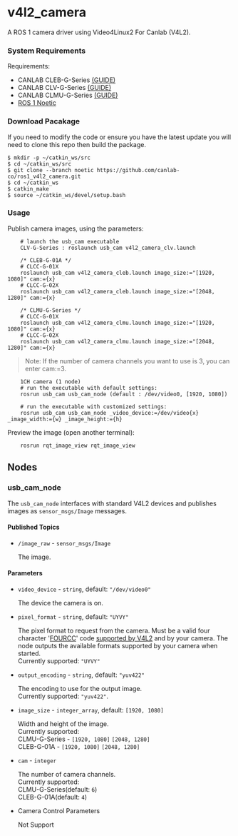 # v4l2_camera

A ROS 1 camera driver using Video4Linux2 For Canlab (V4L2).

### System Requirements

Requirements:
  * CANLAB CLEB-G-Series [(GUIDE)](https://can-lab.atlassian.net/wiki/spaces/CANLABGUID/pages/485065636/CLEB-G-Series)
  * CANLAB CLV-G-Series [(GUIDE)](https://can-lab.atlassian.net/wiki/spaces/CANLABGUID/pages/453214214/CLV-G-Series)
  * CANLAB CLMU-G-Series [(GUIDE)](https://can-lab.atlassian.net/wiki/spaces/CANLABGUID/pages/484966555/CLMU-G-Series)
  * [ROS 1 Noetic](http://wiki.ros.org/noetic/Installation/Ubuntu)

### Download Pacakage
If you need to modify the code or ensure you have the latest update you will need to clone this repo then build the package.

    $ mkdir -p ~/catkin_ws/src
    $ cd ~/catkin_ws/src
    $ git clone --branch noetic https://github.com/canlab-co/ros1_v4l2_camera.git
    $ cd ~/catkin_ws
    $ catkin_make
    $ source ~/catkin_ws/devel/setup.bash

### Usage
Publish camera images, using the parameters:

        # launch the usb_cam executable
        CLV-G-Series : roslaunch usb_cam v4l2_camera_clv.launch

        /* CLEB-G-01A */
        # CLCC-G-01X
        roslaunch usb_cam v4l2_camera_cleb.launch image_size:="[1920, 1080]" cam:={x}
        # CLCC-G-02X
        roslaunch usb_cam v4l2_camera_cleb.launch image_size:="[2048, 1280]" cam:={x}

        /* CLMU-G-Series */
        # CLCC-G-01X
        roslaunch usb_cam v4l2_camera_clmu.launch image_size:="[1920, 1080]" cam:={x}
        # CLCC-G-02X
        roslaunch usb_cam v4l2_camera_clmu.launch image_size:="[2048, 1280]" cam:={x}

>Note: If the number of camera channels you want to use is 3, you can enter cam:=3.

        1CH camera (1 node)
        # run the executable with default settings:        
        rosrun usb_cam usb_cam_node (default : /dev/video0, [1920, 1080])

        # run the executable with customized settings:
        rosrun usb_cam usb_cam_node _video_device:=/dev/video{x} _image_width:={w} _image_height:={h}

Preview the image (open another terminal):

        rosrun rqt_image_view rqt_image_view

## Nodes

### usb_cam_node

The `usb_cam_node` interfaces with standard V4L2 devices and
publishes images as `sensor_msgs/Image` messages.

#### Published Topics

* `/image_raw` - `sensor_msgs/Image`

    The image.

#### Parameters

* `video_device` - `string`, default: `"/dev/video0"`

    The device the camera is on.

* `pixel_format` - `string`, default: `"UYVY"`

    The pixel format to request from the camera. Must be a valid four
    character '[FOURCC](http://fourcc.org/)' code [supported by
    V4L2](https://linuxtv.org/downloads/v4l-dvb-apis/uapi/v4l/videodev.html)
    and by your camera. The node outputs the available formats
    supported by your camera when started.  
    Currently supported: `"UYVY"`

* `output_encoding` - `string`, default: `"yuv422"`

    The encoding to use for the output image.  
    Currently supported: `"yuv422"`.  
  
* `image_size` - `integer_array`, default: `[1920, 1080]`

    Width and height of the image.  
    Currently supported:  
    CLMU-G-Series - `[1920, 1080]` `[2048, 1280]`  
    CLEB-G-01A - `[1920, 1080]` `[2048, 1280]`

* `cam` - `integer`

    The number of camera channels.  
    Currently supported:  
    CLMU-G-Series(default: `6`)  
    CLEB-G-01A(default: `4`)

* Camera Control Parameters

    Not Support
